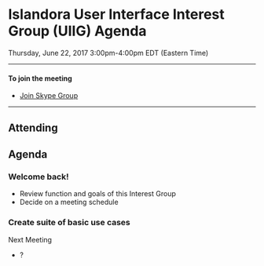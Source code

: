 # Islandora User Interface Interest Group (UIIG) Agenda
Thursday, June 22, 2017 3:00pm-4:00pm EDT (Eastern Time)

---

#### To join the meeting
* [Join Skype Group](https://join.skype.com/qEZdTTFrncpc)

---
## Attending

## Agenda 

### Welcome back! 
* Review function and goals of this Interest Group
* Decide on a meeting schedule

### Create suite of basic use cases



Next Meeting
* ?
